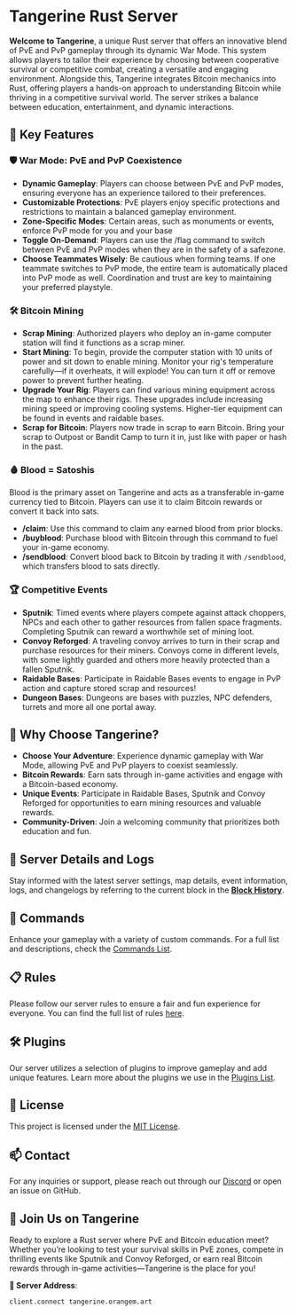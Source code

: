 
# Tangerine Rust Server

**Welcome to Tangerine**, a unique Rust server that offers an innovative blend of PvE and PvP gameplay through its dynamic War Mode. This system allows players to tailor their experience by choosing between cooperative survival or competitive combat, creating a versatile and engaging environment. Alongside this, Tangerine integrates Bitcoin mechanics into Rust, offering players a hands-on approach to understanding Bitcoin while thriving in a competitive survival world. The server strikes a balance between education, entertainment, and dynamic interactions.

## 🌟 Key Features

### 🛡️ War Mode: PvE and PvP Coexistence
- **Dynamic Gameplay**: Players can choose between PvE and PvP modes, ensuring everyone has an experience tailored to their preferences.
- **Customizable Protections**: PvE players enjoy specific protections and restrictions to maintain a balanced gameplay environment.
- **Zone-Specific Modes**: Certain areas, such as monuments or events, enforce PvP mode for you and your base
- **Toggle On-Demand**: Players can use the /flag command to switch between PvE and PvP modes when they are in the safety of a safezone.
- **Choose Teammates Wisely**: Be cautious when forming teams. If one teammate switches to PvP mode, the entire team is automatically placed into PvP mode as well. Coordination and trust are key to maintaining your preferred playstyle.

### 🛠️ Bitcoin Mining
- **Scrap Mining**: Authorized players who deploy an in-game computer station will find it functions as a scrap miner.
- **Start Mining**: To begin, provide the computer station with 10 units of power and sit down to enable mining. Monitor your rig's temperature carefully—if it overheats, it will explode! You can turn it off or remove power to prevent further heating.
- **Upgrade Your Rig**: Players can find various mining equipment across the map to enhance their rigs. These upgrades include increasing mining speed or improving cooling systems. Higher-tier equipment can be found in events and raidable bases.
- **Scrap for Bitcoin**: Players now trade in scrap to earn Bitcoin. Bring your scrap to Outpost or Bandit Camp to turn it in, just like with paper or hash in the past.

### 🩸 Blood = Satoshis

Blood is the primary asset on Tangerine and acts as a transferable in-game currency tied to Bitcoin. Players can use it to claim Bitcoin rewards or convert it back into sats.
  - **/claim**: Use this command to claim any earned blood from prior blocks.
  - **/buyblood**: Purchase blood with Bitcoin through this command to fuel your in-game economy.
  - **/sendblood**: Convert blood back to Bitcoin by trading it with `/sendblood`, which transfers blood to sats directly.

### 🏆 Competitive Events
- **Sputnik**: Timed events where players compete against attack choppers, NPCs and each other to gather resources from fallen space fragments. Completing Sputnik can reward a worthwhile set of mining loot.
- **Convoy Reforged**: A traveling convoy arrives to turn in their scrap and purchase resources for their miners. Convoys come in different levels, with some lightly guarded and others more heavily protected than a fallen Sputnik.
- **Raidable Bases**: Participate in Raidable Bases events to engage in PvP action and capture stored scrap and resources!
- **Dungeon Bases**: Dungeons are bases with puzzles, NPC defenders, turrets and more all one portal away.

## 📢 Why Choose Tangerine?

- **Choose Your Adventure**: Experience dynamic gameplay with War Mode, allowing PvE and PvP players to coexist seamlessly.
- **Bitcoin Rewards**: Earn sats through in-game activities and engage with a Bitcoin-based economy.
- **Unique Events**: Participate in Raidable Bases, Sputnik and Convoy Reforged for opportunities to earn mining resources and valuable rewards.
- **Community-Driven**: Join a welcoming community that prioritizes both education and fun.

## 📜 Server Details and Logs

Stay informed with the latest server settings, map details, event information, logs, and changelogs by referring to the current block in the [**Block History**](/blockhistory/).

## 🔧 Commands

Enhance your gameplay with a variety of custom commands. For a full list and descriptions, check the [Commands List](commands.md).

## 📋 Rules

Please follow our server rules to ensure a fair and fun experience for everyone. You can find the full list of rules [here](rules.md).

## 🛠️ Plugins

Our server utilizes a selection of plugins to improve gameplay and add unique features. Learn more about the plugins we use in the [Plugins List](/plugins/README.md).

## 📄 License

This project is licensed under the [MIT License](LICENSE.txt).

## 📫 Contact

For any inquiries or support, please reach out through our [Discord](https://dsc.gg/orangemart) or open an issue on GitHub.

## 🍊 Join Us on Tangerine

Ready to explore a Rust server where PvE and Bitcoin education meet? Whether you’re looking to test your survival skills in PvE zones, compete in thrilling events like Sputnik and Convoy Reforged, or earn real Bitcoin rewards through in-game activities—Tangerine is the place for you!

**🚀 Server Address**:

```client.connect tangerine.orangem.art```